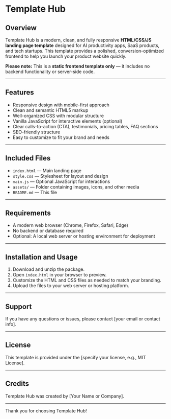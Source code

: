 # Template Hub

## Overview

Template Hub is a modern, clean, and fully responsive **HTML/CSS/JS landing page template** designed for AI productivity apps, SaaS products, and tech startups. This template provides a polished, conversion-optimized frontend to help you launch your product website quickly.

**Please note:** This is a **static frontend template only** — it includes no backend functionality or server-side code.

---

## Features

- Responsive design with mobile-first approach  
- Clean and semantic HTML5 markup  
- Well-organized CSS with modular structure  
- Vanilla JavaScript for interactive elements (optional)  
- Clear calls-to-action (CTA), testimonials, pricing tables, FAQ sections  
- SEO-friendly structure  
- Easy to customize to fit your brand and needs

---

## Included Files

- `index.html` — Main landing page  
- `style.css` — Stylesheet for layout and design  
- `main.js` — Optional JavaScript for interactions  
- `assets/` — Folder containing images, icons, and other media  
- `README.md` — This file

---

## Requirements

- A modern web browser (Chrome, Firefox, Safari, Edge)  
- No backend or database required  
- Optional: A local web server or hosting environment for deployment

---

## Installation and Usage

1. Download and unzip the package.  
2. Open `index.html` in your browser to preview.  
3. Customize the HTML and CSS files as needed to match your branding.  
4. Upload the files to your web server or hosting platform.

---

## Support

If you have any questions or issues, please contact [your email or contact info].

---

## License

This template is provided under the [specify your license, e.g., MIT License].

---

## Credits

Template Hub was created by [Your Name or Company].

---

Thank you for choosing Template Hub!
